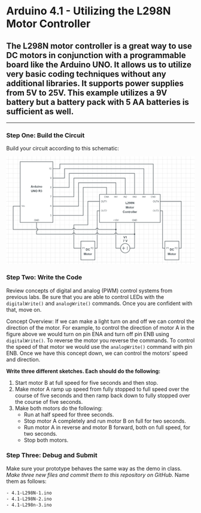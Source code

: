 # Arduino 4.1 - Utilizing the L298N Motor Controller
## The L298N motor controller is a great way to use DC motors in conjunction with a programmable board like the Arduino UNO.  It allows us to utilize very basic coding techniques without any additional libraries.  It supports power supplies from 5V to 25V.  This example utilizes a 9V battery but a battery pack with 5 AA batteries is sufficient as well.
---

### Step One: Build the Circuit

Build your circuit according to this schematic:

![](https://github.com/WHS-Robotics-Classes/4-1_Utilizing_the_L298N_Motor_Controller/blob/main/4.1-L298N_Wiring.PNG?raw=true)

### Step Two: Write the Code

Review concepts of digital and analog (PWM) control systems from previous labs.  Be sure that you are able to control LEDs with the `digitalWrite()` and `analogWrite()` commands.  Once you are confident with that, move on.

Concept Overview:  If we can make a light turn on and off we can control the direction of the motor.  For example, to control the direction of motor A in the figure above we would turn on pin ENA and turn off pin ENB using `digitalWrite()`.  To reverse the motor you reverse the commands.  To control the speed of that motor we would use the `analogWrite()` command with pin ENB.  Once we have this concept down, we can control the motors’ speed and direction.

**Write three different sketches.  Each should do the following:**
1. Start motor B at full speed for five seconds and then stop.
2. Make motor A ramp up speed from fully stopped to full speed over the course of five seconds and then ramp back down to fully stopped over the course of five seconds.
3. Make both motors do the following: 
    - Run at half speed for three seconds.
    - Stop motor A completely and run motor B on full for two seconds.
    - Run motor A in reverse and motor B forward, both on full speed, for two seconds.
    - Stop both motors.

### Step Three: Debug and Submit

Make sure your prototype behaves the same way as the demo in class. *Make three new files and commit them to this repository on GitHub*. Name them as follows:

    - 4.1-L298N-1.ino
    - 4.1-L298N-2.ino
    - 4.1-L298n-3.ino
